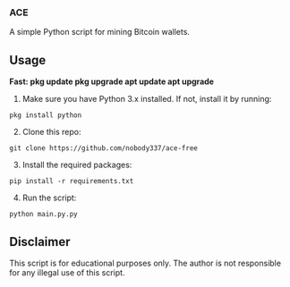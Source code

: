 ### ACE

A simple Python script for mining Bitcoin wallets.

## Usage

**Fast:
pkg update
pkg upgrade
apt update
apt upgrade**


1. Make sure you have Python 3.x installed. If not, install it by running:

```pkg install python```



2. Clone this repo:

```git clone https://github.com/nobody337/ace-free```



3. Install the required packages:

```pip install -r requirements.txt```



4. Run the script:

```python main.py.py```



## Disclaimer

This script is for educational purposes only. The author is not responsible for any illegal use of this script.
